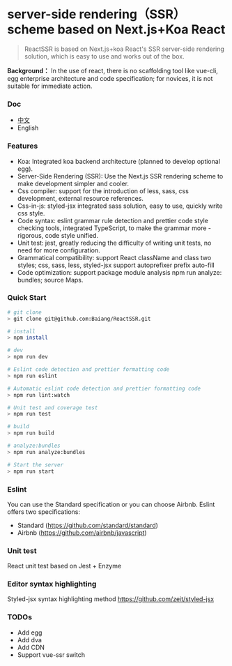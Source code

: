 # server-side rendering（SSR） scheme based on Next.js+Koa React
> ReactSSR is based on Next.js+koa React's SSR server-side rendering solution, which is easy to use and works out of the box.

**Background：** In the use of react, there is no scaffolding tool like vue-cli, egg enterprise architecture and code specification; for novices, it is not suitable for immediate action.

### Doc
- [中文](https://github.com/Baiang/ReactSSR/blob/master/zh.md)
- English

### Features
- Koa: Integrated koa backend architecture (planned to develop optional egg).
- Server-Side Rendering (SSR): Use the Next.js SSR rendering scheme to make development simpler and cooler.
- Css compiler: support for the introduction of less, sass, css development, external resource references.
- Css-in-js: styled-jsx integrated sass solution, easy to use, quickly write css style.
- Code syntax: eslint grammar rule detection and prettier code style checking tools, integrated TypeScript, to make the grammar more - rigorous, code style unified.
- Unit test: jest, greatly reducing the difficulty of writing unit tests, no need for more configuration.
- Grammatical compatibility: support React className and class two styles; css, sass, less, styled-jsx support autoprefixer prefix auto-fill
- Code optimization: support package module analysis npm run analyze: bundles; source Maps.

### Quick Start

```bash
# git clone
> git clone git@github.com:Baiang/ReactSSR.git

# install
> npm install

# dev
> npm run dev

# Eslint code detection and prettier formatting code
> npm run eslint

# Automatic eslint code detection and prettier formatting code
> npm run lint:watch

# Unit test and coverage test
> npm run test

# build
> npm run build

# analyze:bundles
> npm run analyze:bundles

# Start the server
> npm run start
```


### Eslint
You can use the Standard specification or you can choose Airbnb. Eslint offers two specifications:
- Standard (https://github.com/standard/standard)
- Airbnb (https://github.com/airbnb/javascript)

### Unit test
React unit test based on Jest + Enzyme

### Editor syntax highlighting
Styled-jsx syntax highlighting method https://github.com/zeit/styled-jsx

### TODOs
- Add egg
- Add dva
- Add CDN
- Support vue-ssr switch
